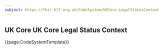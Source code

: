 ```yaml
---
subject: https://fhir.hl7.org.uk/CodeSystem/UKCore-LegalStatusContext
---
```

## UK Core UK Core Legal Status Context

{{page:CodeSystemTemplate}}